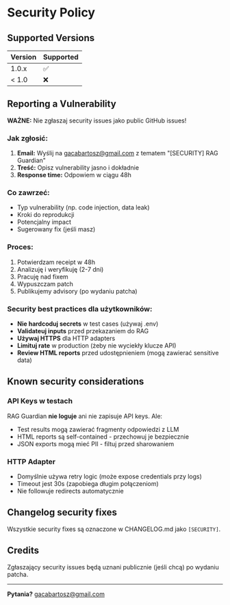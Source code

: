 # Security Policy

## Supported Versions

| Version | Supported          |
| ------- | ------------------ |
| 1.0.x   | :white_check_mark: |
| < 1.0   | :x:                |

## Reporting a Vulnerability

**WAŻNE:** Nie zgłaszaj security issues jako public GitHub issues!

### Jak zgłosić:

1. **Email:** Wyślij na gacabartosz@gmail.com z tematem "[SECURITY] RAG Guardian"
2. **Treść:** Opisz vulnerability jasno i dokładnie
3. **Response time:** Odpowiem w ciągu 48h

### Co zawrzeć:

- Typ vulnerability (np. code injection, data leak)
- Kroki do reprodukcji
- Potencjalny impact
- Sugerowany fix (jeśli masz)

### Proces:

1. Potwierdzam receipt w 48h
2. Analizuję i weryfikuję (2-7 dni)
3. Pracuję nad fixem
4. Wypuszczam patch
5. Publikujemy advisory (po wydaniu patcha)

### Security best practices dla użytkowników:

- **Nie hardcoduj secrets** w test cases (używaj .env)
- **Validateuj inputs** przed przekazaniem do RAG
- **Używaj HTTPS** dla HTTP adapters
- **Limituj rate** w production (żeby nie wyciekły klucze API)
- **Review HTML reports** przed udostępnieniem (mogą zawierać sensitive data)

## Known security considerations

### API Keys w testach

RAG Guardian **nie loguje** ani nie zapisuje API keys. Ale:
- Test results mogą zawierać fragmenty odpowiedzi z LLM
- HTML reports są self-contained - przechowuj je bezpiecznie
- JSON exports mogą mieć PII - filtuj przed sharowaniem

### HTTP Adapter

- Domyślnie używa retry logic (może expose credentials przy logs)
- Timeout jest 30s (zapobiega długim połączeniom)
- Nie followuje redirects automatycznie

## Changelog security fixes

Wszystkie security fixes są oznaczone w CHANGELOG.md jako `[SECURITY]`.

## Credits

Zgłaszający security issues będą uznani publicznie (jeśli chcą) po wydaniu patcha.

---

**Pytania?** gacabartosz@gmail.com
